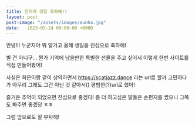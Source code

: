 ```yaml
---
title: 은지야 생일 축하해!!
layout: post
post-image: "/assets/images/eunha.jpg"
date:   2023-05-24 00:00:00 +0900
---
```


안녕!!! 누군지야 뭐 알거고 올해 생일을 진심으로 축하해!

별 건 아니구... 뭔가 기억에 남을만한 특별한 선물을 주고 싶어서 이렇게 한번 사이트를 직접 만들어봤어!

사실은 희은이랑 같이 상의하면서 https://scatjazz.dance 라는 url로 할까 고민하다가 아무리 그래도 그건 아닌 것 같아서() 평범한(?)url로 했어!

즐거운 추억이 되었으면 진심으로 좋겠다! 좀 더 하고싶은 말들은 손편지를 썼으니 그쪽도 봐주면 좋겠당 ㅎㅎ

그럼 앞으로도 잘 부탁해!